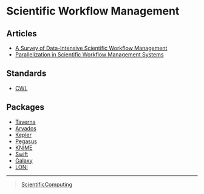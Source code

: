 

Scientific Workflow Management
==============================

Articles
--------

-   [A Survey of Data-Intensive Scientific Workflow Management](http://www-sop.inria.fr/members/Patrick.Valduriez/pmwiki/Patrick/uploads//Publications/jogc2015)
-   [Parallelization in Scientific Workflow Management Systems](http://arxiv.org/abs/1303.7195)

Standards
---------

-   [CWL](http://common-workflow-language.github.io/)

Packages
--------

-   [Taverna](http://taverna.incubator.apache.org/)
-   [Arvados](https://arvados.org/)
-   [Kepler](https://kepler-project.org/)
-   [Pegasus](http://pegasus.isi.edu/)
-   [KNIME](http://www.knime.org/)
-   [Swift](http://swift-lang.org/main/)
-   [Galaxy](https://galaxyproject.org/)
-   [LONI](http://pipeline.bmap.ucla.edu/)

* * * * *

> [ScientificComputing](../ScientificComputing)
